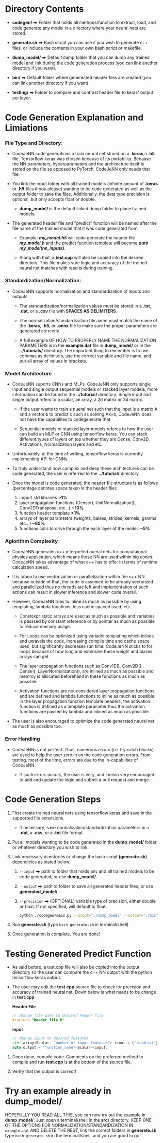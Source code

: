 <!-- 
Distribution Statement A. Approved for public release, distribution is unlimited.
---
THIS SOURCE CODE IS UNDER THE CUSTODY AND ADMINISTRATION OF THE GOVERNMENT OF THE UNITED STATES OF AMERICA.
BY USING, MODIFYING, OR DISSEMINATING THIS SOURCE CODE, YOU ACCEPT THE TERMS AND CONDITIONS IN THE NRL OPEN LICENSE AGREEMENT.
USE, MODIFICATION, AND DISSEMINATION ARE PERMITTED ONLY IN ACCORDANCE WITH THE TERMS AND CONDITIONS OF THE NRL OPEN LICENSE AGREEMENT.
NO OTHER RIGHTS OR LICENSES ARE GRANTED. UNAUTHORIZED USE, SALE, CONVEYANCE, DISPOSITION, OR MODIFICATION OF THIS SOURCE CODE
MAY RESULT IN CIVIL PENALTIES AND/OR CRIMINAL PENALTIES UNDER 18 U.S.C. § 641.
-->

# Directory Contents
  * **codegen/** ⮕ Folder that holds all methods/function to extract, load, and code generate any model in a directory where your neural nets are stored.

  * **generate.sh** ⮕ Bash script you can use if you wish to generate c++ files, or include the contents in your own bash script or makefile.

  * **dump_model/** ⮕ Default dump folder that you can dump any trained model and link during the code generation process (you can link another directory if you want).

  * **bin/** ⮕ Default folder where genereated header files are created (you can link another directory if you want).

  * **testing/** ⮕ Folder to compare and contrast header file to keras' output per layer.

# Code Generation Explanation and Limiations

### File Type and Directory:

* CodeJeNN code generations a train neural net stored on a **.keras**,a **.h5** file. Tensorflow keras was chosen because of its portability. Because the NN parameters, hyperparameters and the architecture itself is stored on the file as opposed to PyTorch, CodeJeNN only needs that file.

* You link the input folder with all trained models (infinite amount of **.keras** or **.h5** files if you please) wanting to be code generated as well as the output folder to save the files. Additionally, the data type precision is optional, but only accepts float or double.

    * **dump_model/** is the default linked dump folder to place trained models.

* The generated header file and "predict" function will be named after the file name of the trained model that it was code generated from.

    * Example: ***my_model.h5***  will code generate the header file  ***my_model.h*** and the predict function template will become ***auto my_model(nn_inputs)***.

    * Along with that, a **test.cpp** will also be copied into the desired directory. This file makes sure logic and accuracy of the trained neural net matches with results during training. 

### Standardization/Normalization:

* CodeJeNN supports normalization and standardization of inputs and outputs. 

    * The standardization/normalization values must be stored in a **.txt**, **.dat**, or a **.csv** file with **SPACES AS DELIMITERS**.

    * The normalization/standardization file name must match the name of the **.keras**, **.h5**, or **.onnx** file to make sure the proper parameters are generated correctly.

    * A full example OF HOW TO PROPERLY NAME THE NORMALIZATION PARAMETERS is in the **example.dat** file in **dump_model/** or in the **../tutorials/** directory. The important thing to remember is to use commas as delimiters, use the correct variable and file name, and put all array of values in brackets.

### Model Architecture

* CodeJeNN suports CNNs and MLPs. CodeJeNN only supports single input and single output sequential models or stacked layer models, more information can be found in the **../tutorial/** directory. Single input and single output refers to a scalar, an array, a 2d matrix or 3d matrix. 

    * If the user wants to train a nueral net such that the input is a matrix A and a vector b to predict x such as solving Ax=b, CodeJeNN does not have the capabilites to codegenerate that.

    * Sequential models or stacked layer models referes to how the user can build an MLP or CNN using tensorflow keras. You can stack different types of layers on top whether they are Dense, Conv2D, Activations, Normalization layers and etc. 

* Unfortunately, at the time of writing, tensorflow keras is currently implementing API for GNNs.

* To truly understand how complex and deep these architectures can be code generated, the user is referred to the **../tutorial/** directory.

* Once the model is code generated, the header file structure is as follows (percentage denotes space taken in the header file):
    1. import std libraries **>1%**
    1. layer propagation functions (Dense(), UnitNormalization(), Conv2DTranspose, etc...) **~10%**
    1. function header template **>1%**
    1. arrays of layer parameters (weights, baises, strides, kernels, gamma, etc...) **~85%**
    1. functions calls to drive through the each layer of the model. **~5%**

### Aglorithm Complexity

* CodeJeNN generates c++ interpreted nueral nets for computaional physics application, which means these NN are used within big codes. CodeJeNN takes advantage of what c++ has to offer in terms of runtime calculation speed. 

* It is taboo to use vectorization or parallelization within the c++ NN because outside of that, the code is assumed to be already vectorized and parallelized thus no threads are left and implementation of such actions can result in slower inference and slower code overall.

* However, CodeJeNN tries to inline as much as possible by using templating, lambda functions, less cache spaced used, etc.

    * Constexpr static arrays are used as much as possible and variables is passsed by constant reference or by pointer as much as possible to reduce memory usage. 

    * For Loops can be optimized using variadic templating which inlines and unravels the code, increasing compile time and cache space used, but significantly decreases run time. CodeJeNN sticks to for loops because of how long and extensive these weight and biases arrays can get. 

    * The layer propagation functions such as Conv1D(), Conv2D(), Dense(), LayerNormalization(), are inlined as much as possible and memroy is allocated beforehand in these functions as much as possible.

    * Activation functions are not considered layer propagation functions and are defined and lambda functions to inline as much as possible. In the layer propagation function template headers, the activation function is defined as a template parameter thus the activation functions are passed by lambda and inlined as much as possible. 

* The user is also encouraged to optimize the code generated neural net as much as possible too. 

### Error Handling

* CodeJeNN is not perfect. Thus, numerous errors (i.e. try catch blocks) are used to help the user zero in on the code generation errors. From testing, most of the time, errors are due to the in-capabilites of CodeJeNN.

    * If such errors occurs, the user is very, and I mean very encouraged to add and update the logic and submit a pull request and merge. 

# Code Generation Steps
1. First create trained neural nets using tensorflow keras and save in the supported file extensions.

    * If necessary, save normalization/standardization parameters in a **.dat**, a **.csv**, or a **.txt** file format. 

1. Put all models wanting to be code generated in the **dump_model/** folder, or whatever directory you wish to link.

1. Link necessary directories or change the bash script **(generate.sh)** dependicies as stated below.

    1. `--input` ⮕ path to folder that holds any and all trained models to be code generated, or use **dump_model/**.

    1. `--output` ⮕ path to folder to save all generated header files, or use **generated_model/**.

    1. `--precision` ⮕ (OPTIONAL) variable type of precision, either double or float. If not specified, will default to float.

        ```bash
        python ./codegen/main.py --input="./dump_model" --output="./bin" --precision="double"
        ```
1. Run **generate.sh** (type `bash generate.sh` in terminal/shell).

1. Once generation is complete. You are done!

# Testing Generated Predict Function

* As said before, a test.cpp file will also be copied into the output directory so the user can compare the c++ NN output with the python tensorflow keras output. 

* The user may edit the **test.cpp** source file to check for precision and accuracy of trained neural net. Down below is what needs to be change in **test.cpp**

    **Header File** 
    ```c++
    // change file name to desired header file
    #include "header_file.h"
    ```
    **Input**
    ```c++
    // change input to desired features
    std::array<Scalar, "number_of_input_features"> input = {"input(s)"};
    auto output = "function_name"<Scalar>(input);
    ```
1. Once done, compile code. Comments on the preferred method to compile and run **test.cpp** is at the bottom of the source file.

1. Verify that the output is correct!

# Try an example already in **dump_model/**
HOPEFULLY YOU READ ALL THIS, you can now try out the example in **dump_model/**. Just open a terminal/shell in the **src/** directory, KEEP ONE OF THE OPTIONS FOR NORMALIZATION/STANDARDIZATION IN `example.dat` AND DELETE THE REST, link the correct folders in **generate.sh**, type `bash generate.sh` in the terminal/shell, and you are good to go!